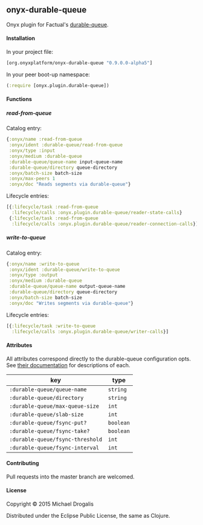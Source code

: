 ## onyx-durable-queue

Onyx plugin for Factual's [durable-queue](https://github.com/Factual/durable-queue).

#### Installation

In your project file:

```clojure
[org.onyxplatform/onyx-durable-queue "0.9.0.0-alpha5"]
```

In your peer boot-up namespace:

```clojure
(:require [onyx.plugin.durable-queue])
```

#### Functions

##### read-from-queue

Catalog entry:

```clojure
{:onyx/name :read-from-queue
 :onyx/ident :durable-queue/read-from-queue
 :onyx/type :input
 :onyx/medium :durable-queue
 :durable-queue/queue-name input-queue-name
 :durable-queue/directory queue-directory
 :onyx/batch-size batch-size
 :onyx/max-peers 1
 :onyx/doc "Reads segments via durable-queue"}
```

Lifecycle entries:

```clojure
[{:lifecycle/task :read-from-queue
  :lifecycle/calls :onyx.plugin.durable-queue/reader-state-calls}
 {:lifecycle/task :read-from-queue
  :lifecycle/calls :onyx.plugin.durable-queue/reader-connection-calls}]
```

##### write-to-queue

Catalog entry:

```clojure
{:onyx/name :write-to-queue
 :onyx/ident :durable-queue/write-to-queue
 :onyx/type :output
 :onyx/medium :durable-queue
 :durable-queue/queue-name output-queue-name
 :durable-queue/directory queue-directory
 :onyx/batch-size batch-size
 :onyx/doc "Writes segments via durable-queue"}
```

Lifecycle entries:

```clojure
[{:lifecycle/task :write-to-queue
  :lifecycle/calls :onyx.plugin.durable-queue/writer-calls}]
```

#### Attributes

All attributes correspond directly to the durable-queue configuration opts. See [their documentation](https://github.com/Factual/durable-queue) for descriptions of each.

|key                             | type      |
|--------------------------------|-----------|
|`:durable-queue/queue-name`     | `string`  |
|`:durable-queue/directory`      | `string`  |
|`:durable-queue/max-queue-size` | `int`     |
|`:durable-queue/slab-size`      | `int`     |
|`:durable-queue/fsync-put?`     | `boolean` |
|`:durable-queue/fsync-take?`    | `boolean` |
|`:durable-queue/fsync-threshold`| `int`     |
|`:durable-queue/fsync-interval` | `int`     |

#### Contributing

Pull requests into the master branch are welcomed.

#### License

Copyright © 2015 Michael Drogalis

Distributed under the Eclipse Public License, the same as Clojure.
